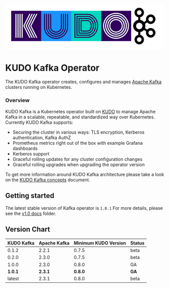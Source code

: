 ![kudo-kafka](./docs/latest/resources/images/kudo-kafka.png)

# KUDO Kafka Operator

The KUDO Kafka operator creates, configures and manages [Apache Kafka](https://kafka.apache.org/) clusters running on Kubernetes.

### Overview

KUDO Kafka is a Kubernetes operator built on [KUDO](kudo.dev) to manage Apache Kafka in a scalable, repeatable, and standardized way over Kubernetes. Currently KUDO Kafka supports:

- Securing the cluster in various ways: TLS encryption, Kerberos authentication, Kafka AuthZ
- Prometheus metrics right out of the box with example Grafana dashboards
- Kerberos support
- Graceful rolling updates for any cluster configuration changes
- Graceful rolling upgrades when upgrading the operator version

To get more information around KUDO Kafka architecture please take a look on the [KUDO Kafka concepts](./docs/latest/concepts.md) document.

## Getting started

The latest stable version of Kafka operator is `1.0.1`
For more details, please see the [v1.0 docs](./docs/v1.0) folder.


## Version Chart

| KUDO Kafka | Apache Kafka | Minimum KUDO Version | Status |
| ---------- | ------------ | -------------------- | ------ |
| 0.1.2      | 2.2.1        | 0.7.5                | beta   |
| 0.2.0      | 2.3.0        | 0.7.5                | beta   |
| 1.0.0      | 2.3.0        | 0.8.0                |   GA   |
| **1.0.1**  | **2.3.1**    | **0.8.0**            | **GA** |
| latest     | 2.3.1        | 0.8.0                | beta   |

